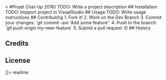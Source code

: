 
<snippet>
  <content><
#Projet Chat-Up 2016}
TODO: Write a project description
## Installation
TODO: Impport project in VisualStudio
## Usage
TODO: Write usage instructions
## Contributing
1. Fork it!
2. Work on the Dev Branch
3. Commit your changes: `git commit -am 'Add some feature'`
4. Push to the branch: `git push origin my-new-feature`
5. Submit a pull request :D
## History

## Credits

## License

]]></content>
  <tabTrigger>readme</tabTrigger>
</snippet>
